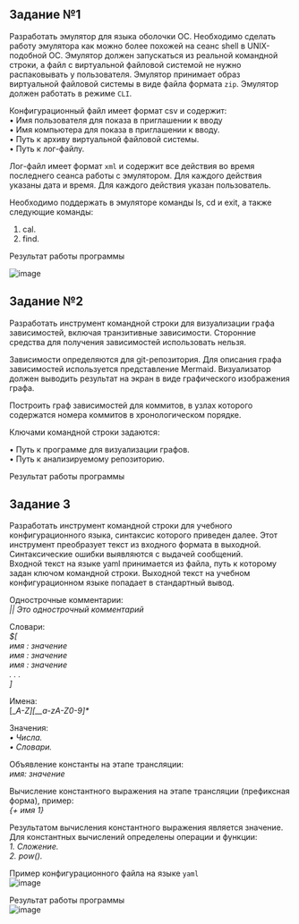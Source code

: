## Задание №1
Разработать эмулятор для языка оболочки ОС. Необходимо сделать работу
эмулятора как можно более похожей на сеанс shell в UNIX-подобной ОС. 
Эмулятор должен запускаться из реальной командной строки, а файл с
виртуальной файловой системой не нужно распаковывать у пользователя.
Эмулятор принимает образ виртуальной файловой системы в виде файла формата
`zip`. Эмулятор должен работать в режиме `CLI`.<br/>

Конфигурационный файл имеет формат csv и содержит:<br/>
• Имя пользователя для показа в приглашении к вводу<br/>
• Имя компьютера для показа в приглашении к вводу.<br/>
• Путь к архиву виртуальной файловой системы.<br/>
• Путь к лог-файлу.<br/>

Лог-файл имеет формат `xml` и содержит все действия во время последнего
сеанса работы с эмулятором. Для каждого действия указаны дата и время. Для
каждого действия указан пользователь.<br/>

Необходимо поддержать в эмуляторе команды ls, cd и exit, а также
следующие команды:
1. cal.
2. find.<br/>

Результат работы программы<br/>

![image](https://github.com/user-attachments/assets/dc2652d5-1849-479e-bd06-e4f71b0e5634)

## Задание №2
Разработать инструмент командной строки для визуализации графа
зависимостей, включая транзитивные зависимости. Сторонние средства для
получения зависимостей использовать нельзя.<br/>

Зависимости определяются для git-репозитория. Для описания графа
зависимостей используется представление Mermaid. Визуализатор должен
выводить результат на экран в виде графического изображения графа.<br/>

Построить граф зависимостей для коммитов, в узлах которого содержатся
номера коммитов в хронологическом порядке.<br/>

Ключами командной строки задаются:<br/>

• Путь к программе для визуализации графов.<br/>
• Путь к анализируемому репозиторию.<br/>

Результат работы программы<br/>



## Задание 3
Разработать инструмент командной строки для учебного конфигурационного
языка, синтаксис которого приведен далее. Этот инструмент преобразует текст из
входного формата в выходной. Синтаксические ошибки выявляются с выдачей
сообщений.<br/>
Входной текст на языке yaml принимается из файла, путь к которому задан
ключом командной строки. Выходной текст на учебном конфигурационном
языке попадает в стандартный вывод.<br/>

Однострочные комментарии:<br/>
_|| Это однострочный комментарий_<br/>

Словари:<br>
_$[_<br/>
_имя : значение_<br/>
_имя : значение_<br/>
_имя : значение_<br/>
_. . ._<br/>
_]_<br/>

Имена:<br/>
[___A-Z]_[__a-zA-Z0-9]*_<br/>

Значения: <br/>
_• Числа._<br/>
_• Словари._<br/>

Объявление константы на этапе трансляции:<br/>
_имя: значение_<br/>

Вычисление константного выражения на этапе трансляции (префиксная
форма), пример:<br/>
_{+ имя 1}_<br/>

Результатом вычисления константного выражения является значение.
Для константных вычислений определены операции и функции:<br/>
_1. Сложение._<br/>
_2. pow()._<br/>

Пример конфигурационного файла на языке `yaml`<br/>
![image](https://github.com/user-attachments/assets/275490c9-b92d-4849-a9b4-1d375cc2c3a0)


Результат работы программы<br/>
![image](https://github.com/user-attachments/assets/90035c3e-af7e-4048-8a69-4772ac778294)

